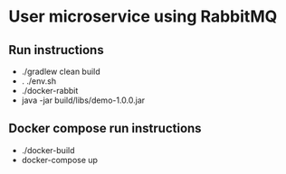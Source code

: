 # User microservice using RabbitMQ
## Run instructions
* ./gradlew clean build
* . ./env.sh
* ./docker-rabbit
* java -jar build/libs/demo-1.0.0.jar
## Docker compose run instructions
* ./docker-build
* docker-compose up 